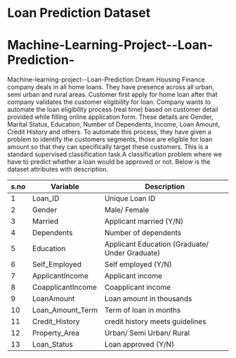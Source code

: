 # Loan Prediction Dataset
# Machine-Learning-Project--Loan-Prediction-
 Machine-learning-project--Loan-Prediction Dream Housing Finance company deals in all home loans. They have presence across all urban, semi urban and rural areas. Customer first apply for home loan after that company validates the customer eligibility for loan. Company wants to automate the loan eligibility process (real time) based on customer detail provided while filling online application form. These details are Gender, Marital Status, Education, Number of Dependents, Income, Loan Amount, Credit History and others. To automate this process, they have given a problem to identify the customers segments, those are eligible for loan amount so that they can specifically target these customers. This is a standard supervised classification task.A classification problem where we have to predict whether a loan would be approved or not. Below is the dataset attributes with description.

|s.no|Variable| Description| 
|--|---------|----------------| 
|1|Loan_ID| Unique Loan ID| 
|2|Gender| Male/ Female| 
|3|Married|Applicant married (Y/N)| 
|4|Dependents|Number of dependents|
|5|Education|Applicant Education (Graduate/ Under Graduate)| 
|6|Self_Employed|Self employed (Y/N)|
|7|ApplicantIncome|Applicant income|
|8|CoapplicantIncome|Coapplicant income|
|9|LoanAmount|Loan amount in thousands|
|10|Loan_Amount_Term|Term of loan in months| 
|11|Credit_History|credit history meets guidelines|
|12|Property_Area|Urban/ Semi Urban/ Rural| 
|13|Loan_Status|Loan approved (Y/N)|
